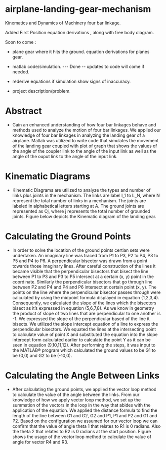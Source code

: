 # airplane-landing-gear-mechanism

Kinematics and Dynamics of Machinery
four bar linkage. 

Added First Position equation derivations , along with free body diagram. 

Soon to come : 
  * plane gear where it hits the ground. 
    equation derivations for planes gear. 
  
  * matlab code/simulation.  --- Done -- updates to code will come if needed.
  
  * rederive equations if simulation show signs of inaccuracy.
  * project description/problem.

# Abstract
  * Gain an enhanced understanding of how four bar linkages behave and methods used to analyze the motion of four bar linkages. We applied our knowledge of four bar linkages in analyzing the landing gear of a airplane. Matlab was utilized to write code that simulates the movement of the landing gear coupled with plot of graph that shows the values of the angle of the coupler link to the angle of the input link as well as the angle of the ouput link to the angle of the input link.
  
  
# Kinematic Diagrams
  * Kinematic Diagrams are utilized to analyze the types and number of links plus joints in the mechanism. The links are label l_1  to L_N, where N represent the total number of links in a mechanism. The joints are labeled in alphabetical letters starting at A. The ground joints are represented as Oj, where j represents the total number of grounded joints. Figure below depicts the Kinematic diagram of the landing gear. 
  
  

# Calculating the Ground Points
  * In order to solve the location of the ground points certian sets were undertaken. An imaginary line was traced from P1 to P3, P2 to P4, P3 to P5 and P4 to P6. A perpendicular bisector was drawn from a point towards those imaginary lines. After careful construction of the lines it became visible that the perpendicular bisectors that bisect the line between P1 to P3 and P3 to P5 intersect at a certain (x, y) point in the coordinate. Similarly the perpendicular bisectors that go through line between P2 and P4 and P4 and P6 intersect at certain point (x, y). The points on the line where the perpendicular bisector passes through were calculated by using the midpoint formula displayed in equation (1,2,3,4). Consequently, we calculated the slope of the lines which the bisectors bisect as it’s expressed in equation (5,6,7,8). As we know in geometry the product of slope of two lines that are perpendicular to one another is -1. We expressed the slope of the perpendicular based of the line it bisects. We utilized the slope intercept equation of a line to express the perpendicular bisectors. We equated the lines at the intersecting point to calculate value of point X and substituted the equation into the slope intercept form calculated earlier to calculate the point Y as it can be seen in equation (9,10,11,12). After performing the steps, it was input to the MATLAB® program which calculated the ground values to be G1 to be (0,0) and G2 to be (-10,0). 
   
   
      
# Calculating the Angle Between Links
  * After calculating the ground points, we applied the vector loop method to calculate the value of the angle between the links. From our knowledge of how we apply vector loop method, we set up the summation of the vectors in the loop in the way that abides with the application of the equation. We applied the distance formula to find the length of the line between G1 and G2, G2 and P1, P1 and P2 and G1 and P2. Based on the configuration we assumed for our vector loop we can confirm that the value of angle theta 1 that relates to R1 is 0 radians. Also the theta 2 that relates to R2 is 0 radians at the start position. Figure shows the usage of the vector loop method to calculate the value of angle for vector R4 and R3.

  
  
